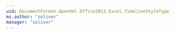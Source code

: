 ```yaml
---
uid: DocumentFormat.OpenXml.Office2013.Excel.TimelineStyleType
ms.author: "soliver"
manager: "soliver"
---
```

